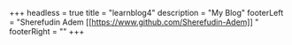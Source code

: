 +++
headless = true
title = "learnblog4"
description = "My Blog"
footerLeft = "Sherefudin Adem [[https://www.github.com/Sherefudin-Adem]] "
footerRight = ""
+++

